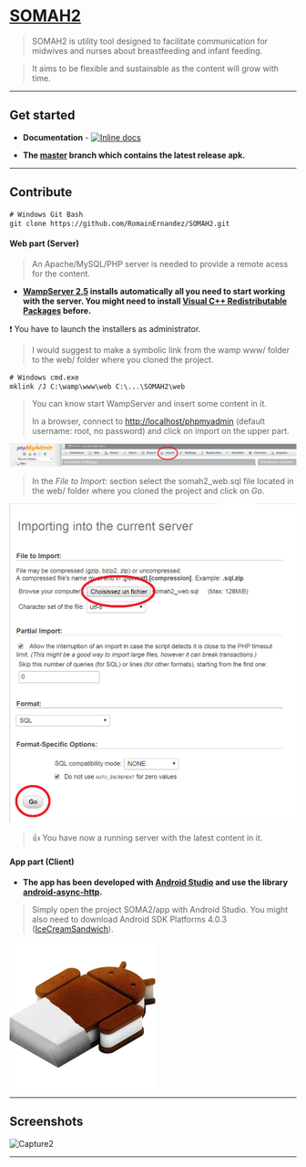 # [SOMAH2](https://github.com/RomainErnandez/SOMAH2)

> SOMAH2 is utility tool designed to facilitate  communication for midwives and nurses about breastfeeding and infant feeding.

> It aims to be flexible and sustainable as the content will grow with time.

***

## Get started

+ **Documentation** - [![Inline docs](http://inch-ci.org/github/dwyl/hapi-auth-jwt2.svg?branch=master)](https://github.com/RomainErnandez/SOMAH2/blob/master/README.md)

+ **The [master](https://github.com/RomainErnandez/SOMAH2/tree/master/app/app) branch which contains the latest release apk.**

***

## Contribute
	
	# Windows Git Bash
	git clone https://github.com/RomainErnandez/SOMAH2.git

#### Web part (Server)

> An Apache/MySQL/PHP server is needed to provide a remote acess for the content.

+ **[WampServer 2.5](https://sourceforge.net/projects/wampserver/files/WampServer%202/Wampserver%202.5/) installs automatically all you need to start working with the server. You might need to install [Visual C++ Redistributable Packages](https://www.microsoft.com/en-us/download/details.aspx?id=48145) before.**

:exclamation: You have to launch the installers as administrator.

> I would suggest to make a symbolic link from the wamp www/ folder to the web/ folder where you cloned the project.

	# Windows cmd.exe
	mklink /J C:\wamp\www\web C:\...\SOMAH2\web

> You can know start WampServer and insert some content in it.
> 
> In a browser, connect to [http://localhost/phpmyadmin](http://localhost/phpmyadmin) (default username: root, no password) and click on import on the upper part.

![phpmyadminImage](/web/img/phpmyadmin.PNG)

> In the *File to Import:* section select the somah2_web.sql file located in the web/ folder where you cloned the project and click on *Go*.

![phpmyadminImage](/web/img/import.PNG)

> :thumbsup: You have now a running server with the latest content in it.

#### App part (Client)

+ **The app has been developed with [Android Studio](https://developer.android.com/studio/index.html) and use the library [android-async-http](http://loopj.com/android-async-http/).**

> Simply open the project SOMA2/app with Android Studio. You might also need to download Android SDK Platforms 4.0.3 ([IceCreamSandwich](https://fr.wikipedia.org/wiki/Android_Ice_Cream_Sandwich)).

![IceCreamSandwichLogo](/web/img/IceCreamSandwichLogo.PNG)

***

## Screenshots

![Capture2](/app/app/src/main/res/drawable/welcome_menu_backgroun.PNG)

***